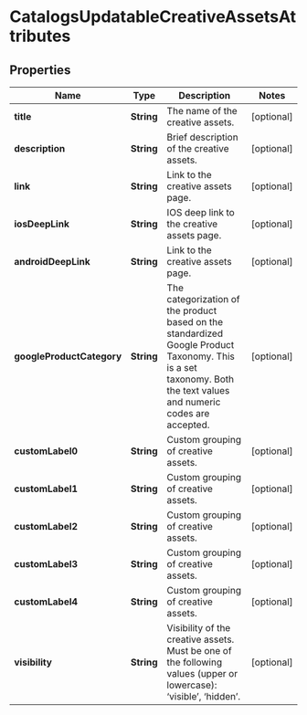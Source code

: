 

# CatalogsUpdatableCreativeAssetsAttributes


## Properties

| Name | Type | Description | Notes |
|------------ | ------------- | ------------- | -------------|
|**title** | **String** | The name of the creative assets. |  [optional] |
|**description** | **String** | Brief description of the creative assets. |  [optional] |
|**link** | **String** | Link to the creative assets page. |  [optional] |
|**iosDeepLink** | **String** | IOS deep link to the creative assets page. |  [optional] |
|**androidDeepLink** | **String** | Link to the creative assets page. |  [optional] |
|**googleProductCategory** | **String** | The categorization of the product based on the standardized Google Product Taxonomy. This is a set taxonomy. Both the text values and numeric codes are accepted. |  [optional] |
|**customLabel0** | **String** | Custom grouping of creative assets. |  [optional] |
|**customLabel1** | **String** | Custom grouping of creative assets. |  [optional] |
|**customLabel2** | **String** | Custom grouping of creative assets. |  [optional] |
|**customLabel3** | **String** | Custom grouping of creative assets. |  [optional] |
|**customLabel4** | **String** | Custom grouping of creative assets. |  [optional] |
|**visibility** | **String** | Visibility of the creative assets. Must be one of the following values (upper or lowercase): ‘visible’, ‘hidden’. |  [optional] |




